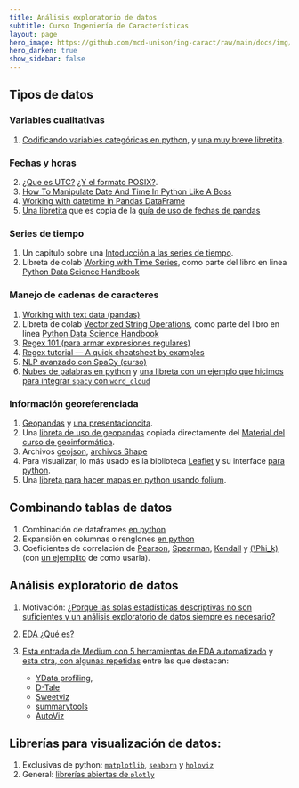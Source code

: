 ```yaml
---
title: Análisis exploratorio de datos 
subtitle: Curso Ingeniería de Características
layout: page
hero_image: https://github.com/mcd-unison/ing-caract/raw/main/docs/img/eda-banner.jpg
hero_darken: true
show_sidebar: false 
---
```


## Tipos de datos

### Variables cualitativas

1. [Codificando variables categóricas en python](https://www.datacamp.com/community/tutorials/categorical-data), y [una muy breve libretita](https://colab.research.google.com/github/mcd-unison/ing-caract/blob/main/ejemplos/tipos/python/cat.ipynb).

### Fechas y horas

2. [¿Que es UTC?](https://en.wikipedia.org/wiki/Coordinated_Universal_Time) [¿Y el formato POSIX?](https://en.wikipedia.org/wiki/Unix_time).
3. [How To Manipulate Date And Time In Python Like A Boss](https://towardsdatascience.com/how-to-manipulate-date-and-time-in-python-like-a-boss-ddea677c6a4d)
3. [Working with datetime in Pandas DataFrame](https://towardsdatascience.com/working-with-datetime-in-pandas-dataframe-663f7af6c587)
4. [Una libretita](https://colab.research.google.com/github/mcd-unison/ing-caract/blob/main/ejemplos/tipos/python/timestamp.ipynb) que es copia de la [guía de uso de fechas de pandas](https://pandas.pydata.org/docs/user_guide/timeseries.html)

### Series de tiempo

1. Un capitulo sobre una [Intoducción a las series de tiempo](http://www.ptolomeo.unam.mx:8080/xmlui/bitstream/handle/132.248.52.100/363/A5.pdf?sequence=5&isAllowed=y).
2. Libreta de colab [Working with Time Series](https://colab.research.google.com/github/jakevdp/PythonDataScienceHandbook/blob/master/notebooks/03.11-Working-with-Time-Series.ipynb), como parte del libro en linea [Python Data Science Handbook](https://jakevdp.github.io/PythonDataScienceHandbook/)

### Manejo de cadenas de caracteres

1. [Working with text data (pandas)](https://pandas.pydata.org/pandas-docs/stable/user_guide/text.html)
2. Libreta de colab [Vectorized String Operations](https://colab.research.google.com/github/jakevdp/PythonDataScienceHandbook/blob/master/notebooks/03.10-Working-With-Strings.ipynb), como parte del libro en linea [Python Data Science Handbook](https://jakevdp.github.io/PythonDataScienceHandbook/)
3. [Regex 101 (para armar expresiones regulares)](https://regex101.com)
4. [Regex tutorial — A quick cheatsheet by examples](https://medium.com/factory-mind/regex-tutorial-a-simple-cheatsheet-by-examples-649dc1c3f285)
5. [NLP avanzado con SpaCy (curso)](https://course.spacy.io/en/)
6. [Nubes de palabras en python](https://amueller.github.io/word_cloud/) y [una libreta con un ejemplo que hicimos para integrar `spacy` con `word_cloud`](https://colab.research.google.com/github/mcd-unison/ing-caract/blob/main/ejemplos/tipos/python/nube_informe.ipynb)


### Información georeferenciada 

1. [Geopandas](https://geopandas.org/en/stable/index.html#) y [una presentacioncita](https://github.com/mcd-unison/ing-caract/raw/main/slides/introGeo-dc.pdf).
2. Una [libreta de uso de geopandas](https://colab.research.google.com/github/mcd-unison/ing-caract/blob/main/ejemplos/mapas/python/geopandas.ipynb) copiada directamente del [Material del curso de geoinformática](https://centrogeo.github.io/curso-geoinformatica-2/).
3. Archivos [geojson](https://geojson.org), [archivos Shape](https://en.wikipedia.org/wiki/Shapefile)
4. Para visualizar, lo más usado es la biblioteca [Leaflet](https://leafletjs.com) y su interface [para python](http://python-visualization.github.io/folium/).
5. Una [libreta para hacer mapas en python usando folium](https://colab.research.google.com/github/mcd-unison/ing-caract/blob/main/ejemplos/mapas/python/Mapas-en-python.ipynb).


## Combinando tablas de datos

1. Combinación de dataframes [en python](https://pandas.pydata.org/docs/getting_started/intro_tutorials/08_combine_dataframes.html) 
2. Expansión en columnas o renglones [en python](https://pandas.pydata.org/docs/user_guide/reshaping.html)
3. Coeficientes de correlación de [Pearson](https://en.wikipedia.org/wiki/Pearson_correlation_coefficient), [Spearman](https://en.wikipedia.org/wiki/Spearman%27s_rank_correlation_coefficient), [Kendall](https://en.wikipedia.org/wiki/Kendall_rank_correlation_coefficient) y [\(\Phi_k\)](https://phik.readthedocs.io/en/latest/index.html) (con [un ejemplito](https://github.com/KaveIO/PhiK/blob/master/phik/notebooks/phik_tutorial_basic.ipynb) de como usarla).


## Análisis exploratorio de datos

1. Motivación: [¿Porque las solas estadísticas descriptivas no son suficientes y un análisis exploratorio de datos siempre es necesario?](https://www.research.autodesk.com/publications/same-stats-different-graphs/)

1. [EDA ¿Qué es?](https://harvard-iacs.github.io/2018-CS109A/lectures/lecture-3/presentation/lecture3.pdf)
   
2. [Esta entrada de Medium con 5 herramientas de EDA automatizado](https://towardsdatascience.com/5-powerful-python-libraries-you-need-to-know-to-enhance-your-eda-process-f0100d563c16) y [esta otra, con algunas repetidas](https://pub.towardsai.net/5-python-packages-for-effortless-eda-94abddac3bc5) entre las que destacan:
      -  [YData profiling](https://docs.profiling.ydata.ai/),
      -  [D-Tale](https://github.com/man-group/dtale)
      -  [Sweetviz](https://github.com/fbdesignpro/sweetviz)
      -  [summarytools](https://github.com/6chaoran/jupyter-summarytools) 
      -  [AutoViz](https://github.com/AutoViML/AutoViz)
   

## Librerías para visualización de datos:

1. Exclusivas de python: [`matplotlib`](https://matplotlib.org/), [`seaborn`](https://seaborn.pydata.org/index.html) y [`holoviz`](https://holoviz.org)
2. General: [librerías abiertas de `plotly`](https://plotly.com/graphing-libraries/)

